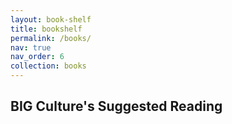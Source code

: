 ```yaml
---
layout: book-shelf
title: bookshelf
permalink: /books/
nav: true
nav_order: 6
collection: books
---
```


## BIG Culture's Suggested Reading
